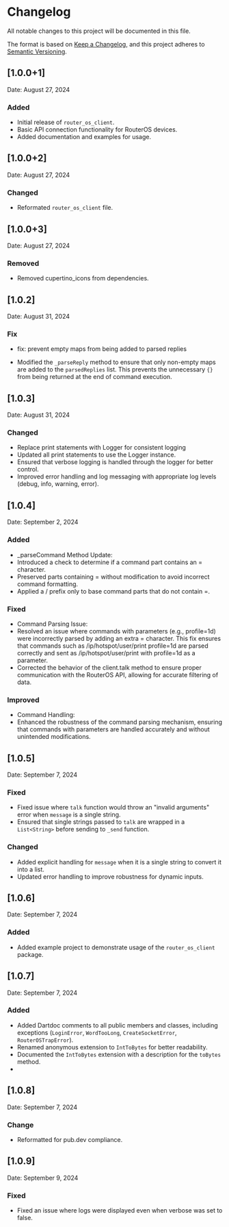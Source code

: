# Changelog

All notable changes to this project will be documented in this file.

The format is based on [Keep a Changelog](https://keepachangelog.com/en/1.0.0/),
and this project adheres to [Semantic Versioning](https://semver.org/spec/v2.0.0.html).

## [1.0.0+1]
Date: August 27, 2024

### Added
- Initial release of `router_os_client`.
- Basic API connection functionality for RouterOS devices.
- Added documentation and examples for usage.

## [1.0.0+2]
Date: August 27, 2024

### Changed
- Reformated `router_os_client` file.


## [1.0.0+3]
Date: August 27, 2024

### Removed
- Removed cupertino_icons from dependencies.

## [1.0.2]
Date: August 31, 2024

### Fix
- fix: prevent empty maps from being added to parsed replies

- Modified the `_parseReply` method to ensure that only non-empty maps are added to the `parsedReplies` list. This prevents the unnecessary `{}` from being returned at the end of command execution.

## [1.0.3] 
Date: August 31, 2024

### Changed
- Replace print statements with Logger for consistent logging
- Updated all print statements to use the Logger instance.
- Ensured that verbose logging is handled through the logger for better control.
- Improved error handling and log messaging with appropriate log levels (debug, info, warning, error).

## [1.0.4]
Date: September 2, 2024

### Added
- _parseCommand Method Update:
- Introduced a check to determine if a command part contains an = character.
- Preserved parts containing = without modification to avoid incorrect command formatting.
- Applied a / prefix only to base command parts that do not contain =.
### Fixed
- Command Parsing Issue:
- Resolved an issue where commands with parameters (e.g., profile=1d) were incorrectly parsed by adding an extra = character. This fix ensures that commands such as /ip/hotspot/user/print profile=1d are parsed correctly and sent as /ip/hotspot/user/print with profile=1d as a parameter.
- Corrected the behavior of the client.talk method to ensure proper communication with the RouterOS API, allowing for accurate filtering of data.
### Improved
- Command Handling:
- Enhanced the robustness of the command parsing mechanism, ensuring that commands with parameters are handled accurately and without unintended modifications.

## [1.0.5]
Date: September 7, 2024

### Fixed
- Fixed issue where `talk` function would throw an "invalid arguments" error when `message` is a single string.
- Ensured that single strings passed to `talk` are wrapped in a `List<String>` before sending to `_send` function.

### Changed
- Added explicit handling for `message` when it is a single string to convert it into a list.
- Updated error handling to improve robustness for dynamic inputs.

## [1.0.6]
Date: September 7, 2024

### Added
- Added example project to demonstrate usage of the `router_os_client` package.

## [1.0.7]
Date: September 7, 2024

### Added
- Added Dartdoc comments to all public members and classes, including exceptions (`LoginError`, `WordTooLong`, `CreateSocketError`, `RouterOSTrapError`).
- Renamed anonymous extension to `IntToBytes` for better readability.
- Documented the `IntToBytes` extension with a description for the `toBytes` method.
- 
## [1.0.8]
Date: September 7, 2024

### Change
- Reformatted for pub.dev compliance.


## [1.0.9]
Date: September 9, 2024

### Fixed
- Fixed an issue where logs were displayed even when verbose was set to false.